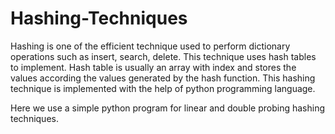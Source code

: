 # Hashing-Techniques
Hashing is one of the efficient technique used to perform dictionary operations such as insert, search, delete. This technique uses hash tables to implement. Hash table is usually an array with index and stores the values according the values generated by the hash function.
This hashing technique is implemented with the help of python programming language.

Here we use a simple python program for linear and double probing hashing techniques.
